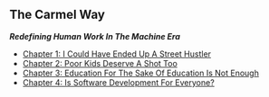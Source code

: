 ## The Carmel Way
***Redefining Human Work In The Machine Era***

* [Chapter 1: I Could Have Ended Up A Street Hustler](chapter01-i-could-have-ended-up-street-hustler)
* [Chapter 2: Poor Kids Deserve A Shot Too](chapter02-poor-kids-deserve-shot-too)
* [Chapter 3: Education For The Sake Of Education Is Not Enough](chapter03-education-sake-enough)
* [Chapter 4: Is Software Development For Everyone?](chapter04-software-development-everyone)
